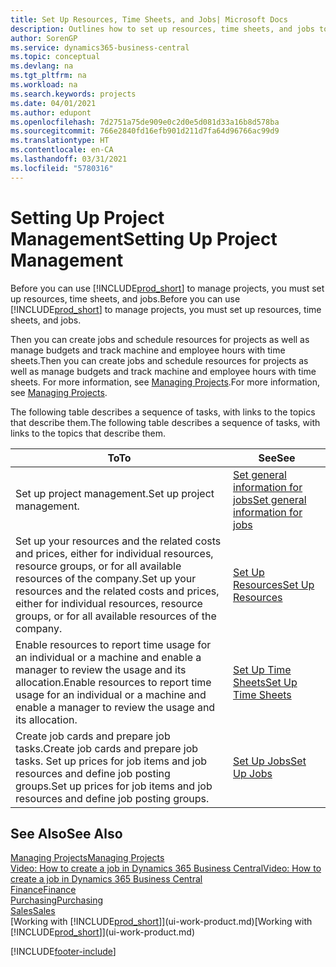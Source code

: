 ```yaml
---
title: Set Up Resources, Time Sheets, and Jobs| Microsoft Docs
description: Outlines how to set up resources, time sheets, and jobs to manage projects.
author: SorenGP
ms.service: dynamics365-business-central
ms.topic: conceptual
ms.devlang: na
ms.tgt_pltfrm: na
ms.workload: na
ms.search.keywords: projects
ms.date: 04/01/2021
ms.author: edupont
ms.openlocfilehash: 7d2751a75de909e0c2d0e5d081d33a16b8d578ba
ms.sourcegitcommit: 766e2840fd16efb901d211d7fa64d96766ac99d9
ms.translationtype: HT
ms.contentlocale: en-CA
ms.lasthandoff: 03/31/2021
ms.locfileid: "5780316"
---
```

# <a name="setting-up-project-management"></a><span data-ttu-id="30e3a-103">Setting Up Project Management</span><span class="sxs-lookup"><span data-stu-id="30e3a-103">Setting Up Project Management</span></span>
<span data-ttu-id="30e3a-104">Before you can use [!INCLUDE[prod_short](includes/prod_short.md)] to manage projects, you must set up resources, time sheets, and jobs.</span><span class="sxs-lookup"><span data-stu-id="30e3a-104">Before you can use [!INCLUDE[prod_short](includes/prod_short.md)] to manage projects, you must set up resources, time sheets, and jobs.</span></span>

<span data-ttu-id="30e3a-105">Then you can create jobs and schedule resources for projects as well as manage budgets and track machine and employee hours with time sheets.</span><span class="sxs-lookup"><span data-stu-id="30e3a-105">Then you can create jobs and schedule resources for projects as well as manage budgets and track machine and employee hours with time sheets.</span></span> <span data-ttu-id="30e3a-106">For more information, see [Managing Projects](projects-manage-projects.md).</span><span class="sxs-lookup"><span data-stu-id="30e3a-106">For more information, see [Managing Projects](projects-manage-projects.md).</span></span>  

<span data-ttu-id="30e3a-107">The following table describes a sequence of tasks, with links to the topics that describe them.</span><span class="sxs-lookup"><span data-stu-id="30e3a-107">The following table describes a sequence of tasks, with links to the topics that describe them.</span></span>

| <span data-ttu-id="30e3a-108">To</span><span class="sxs-lookup"><span data-stu-id="30e3a-108">To</span></span> | <span data-ttu-id="30e3a-109">See</span><span class="sxs-lookup"><span data-stu-id="30e3a-109">See</span></span> |
| --- | --- |
| <span data-ttu-id="30e3a-110">Set up project management.</span><span class="sxs-lookup"><span data-stu-id="30e3a-110">Set up project management.</span></span>|[<span data-ttu-id="30e3a-111">Set general information for jobs</span><span class="sxs-lookup"><span data-stu-id="30e3a-111">Set general information for jobs</span></span>](projects-how-setup-jobs.md#to-set-general-information-for-jobs)|
| <span data-ttu-id="30e3a-112">Set up your resources and the related costs and prices, either for individual resources, resource groups, or for all available resources of the company.</span><span class="sxs-lookup"><span data-stu-id="30e3a-112">Set up your resources and the related costs and prices, either for individual resources, resource groups, or for all available resources of the company.</span></span> |[<span data-ttu-id="30e3a-113">Set Up Resources</span><span class="sxs-lookup"><span data-stu-id="30e3a-113">Set Up Resources</span></span>](projects-how-setup-resources.md) |
| <span data-ttu-id="30e3a-114">Enable resources to report time usage for an individual or a machine and enable a manager to review the usage and its allocation.</span><span class="sxs-lookup"><span data-stu-id="30e3a-114">Enable resources to report time usage for an individual or a machine and enable a manager to review the usage and its allocation.</span></span> |[<span data-ttu-id="30e3a-115">Set Up Time Sheets</span><span class="sxs-lookup"><span data-stu-id="30e3a-115">Set Up Time Sheets</span></span>](projects-how-setup-time-sheets.md) |
| <span data-ttu-id="30e3a-116">Create job cards and prepare job tasks.</span><span class="sxs-lookup"><span data-stu-id="30e3a-116">Create job cards and prepare job tasks.</span></span> <span data-ttu-id="30e3a-117">Set up prices for job items and job resources and define job posting groups.</span><span class="sxs-lookup"><span data-stu-id="30e3a-117">Set up prices for job items and job resources and define job posting groups.</span></span> |[<span data-ttu-id="30e3a-118">Set Up Jobs</span><span class="sxs-lookup"><span data-stu-id="30e3a-118">Set Up Jobs</span></span>](projects-how-setup-jobs.md) |

## <a name="see-also"></a><span data-ttu-id="30e3a-119">See Also</span><span class="sxs-lookup"><span data-stu-id="30e3a-119">See Also</span></span>

[<span data-ttu-id="30e3a-120">Managing Projects</span><span class="sxs-lookup"><span data-stu-id="30e3a-120">Managing Projects</span></span>](projects-manage-projects.md)  
[<span data-ttu-id="30e3a-121">Video: How to create a job in Dynamics 365 Business Central</span><span class="sxs-lookup"><span data-stu-id="30e3a-121">Video: How to create a job in Dynamics 365 Business Central</span></span>](https://www.youtube.com/watch?v=VqaPWr7BWmw)  
[<span data-ttu-id="30e3a-122">Finance</span><span class="sxs-lookup"><span data-stu-id="30e3a-122">Finance</span></span>](finance.md)  
[<span data-ttu-id="30e3a-123">Purchasing</span><span class="sxs-lookup"><span data-stu-id="30e3a-123">Purchasing</span></span>](purchasing-manage-purchasing.md)  
[<span data-ttu-id="30e3a-124">Sales</span><span class="sxs-lookup"><span data-stu-id="30e3a-124">Sales</span></span>](sales-manage-sales.md)  
<span data-ttu-id="30e3a-125">[Working with [!INCLUDE[prod_short](includes/prod_short.md)]](ui-work-product.md)</span><span class="sxs-lookup"><span data-stu-id="30e3a-125">[Working with [!INCLUDE[prod_short](includes/prod_short.md)]](ui-work-product.md)</span></span>  


[!INCLUDE[footer-include](includes/footer-banner.md)]